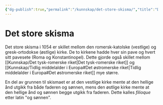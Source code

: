 ```yaml
---
{"dg-publish":true,"permalink":"/kunnskap/det-store-skisma/","title":"Det store skisma","tags":["historie"]}
---
```


# Det store skisma
Det store skisma i 1054 er skillet mellom den romersk-katolske (vestlige) og gresk-ortodokse (østlige) kirke. De to kirkene hadde hver sin pave og hvert sitt pavesete (Roma og Konstantinopel). Dette gjorde også skillet mellom [[Kunnskap/Det tysk-romerske riket\|Det tysk-romerske riket]] og [[Kunnskap/Tidlig middelalder i Europa#Det østromerske riket\|Tidlig middelalder i Europa#Det østromerske riket]] mye større.

En del av grunnen til skismaet er at den vestlige kirke mente at den hellige ånd utgikk fra både faderen og sønnen, mens den østlige kirke mente at den hellige ånd og sønnen begge utgikk fra faderen. Dette kalles *filioque* etter latin "og sønnen".

